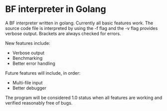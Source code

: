 # BF interpreter in Golang
A BF interpreter written in golang. Currently all basic features work.
The source code file is interpreted by using the -f flag and the -v flag provides
verbose output. Brackets are always checked for errors.

New features include:
- Verbose output
- Benchmarking
- Better error handling

Future features will include, in order:
- Multi-file input
- Better debugger

The program will be considered 1.0 status when all features are working
and verified reasonably free of bugs.
